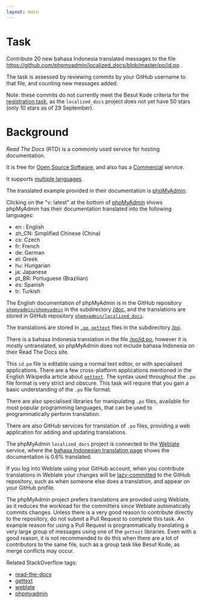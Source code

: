```yaml
---
layout: main
---
```


# Task

Contribute 20 new bahasa Indonesia translated messages to the file
https://github.com/phpmyadmin/localized_docs/blob/master/po/id.po .

The task is assessed by reviewing commits by your GitHub username
to that file, and counting new messages added.

Note: these commits do not currently meet the Besut Kode criteria for the
[registration task](http://wikimedia-id.github.io/besutkode/university-modules-id.html),
as the `localized_docs` project does not yet have 50 stars
(only 10 stars as of 29 September).

# Background

*Read The Docs* (RTD) is a commonly used service for hosting documentation.

It is free for [Open Source Software](https://readthedocs.org/),
and also has a [Commercial](https://readthedocs.com/) service.

It supports [multiple languages](http://read-the-docs.readthedocs.io/en/latest/localization.html).

The translated example provided in their documentation is [phpMyAdmin](http://docs.phpmyadmin.net/en/latest/).

Clicking on the "v: latest" at the bottom of [phpMyAdmin](http://docs.phpmyadmin.net/en/latest/)
shows phpMyAdmin has their documentation translated into the following languages:

- en : English
- zh_CN: Simplified Chinese (China)
- cs: Czech 
- fr: French
- de: German
- el: Greek
- hu: Hungarian 
- ja: Japanese
- pt_BR: Portuguese (Brazilian)
- es: Spanish
- tr: Turkish

The English documentation of phpMyAdmin is in the GitHub repository
[`phpmyadmin/phpmyadmin`](https://github.com/phpmyadmin/phpmyadmin)
in the subdirectory [/doc](https://github.com/phpmyadmin/phpmyadmin/tree/master/doc),
and the translations are stored in GitHub repository
[`phpmyadmin/localized_docs`](https://github.com/phpmyadmin/localized_docs).

The translations are stored in [`.po gettext`](https://en.wikipedia.org/wiki/gettext) files
in the subdirectory [/po](https://github.com/phpmyadmin/localized_docs/tree/master/po).

There is a bahasa Indonesia translation in the file
[/po/id.po](https://github.com/phpmyadmin/localized_docs/blob/master/po/id.po),
however it is mostly untranslated, so phpMyAdmin does not include bahasa Indonesia
on their Read The Docs site.

This `id.po` file is editable using a normal text editor, or with specialised applications.
There are a few cross-platform applications mentioned in the English Wikipedia article
about [`gettext`](https://en.wikipedia.org/wiki/gettext).
The syntax used throughout the `.po` file format is very strict and obscure.
This task will require that you gain a basic understanding of the `.po` file format.

There are also specialised libraries for manipulating `.po` files, available for most
popular programming languages, that can be used to programmatically perform translation.

There are also GitHub services for translation of `.po` files, providing a web application for
adding and updating translations.

The phpMyAdmin `localized_docs` project is connected to the [Weblate](https://en.wikipedia.org/wiki/Weblate)
service, where the [bahasa Indonesian translation page](https://hosted.weblate.org/projects/phpmyadmin/documentation/id/)
shows the documentation is 0.6% translated.

If you log into Weblate using your GitHub account, when you contribute translations in Weblate your changes will
be [lazy-committed](https://docs.weblate.org/en/latest/admin/continuous.html#lazy-commit) to the GitHub repository,
such as when someone else does a translation, and appear on your GitHub profile.

The phpMyAdmin project prefers translations are provided using Weblate, as it reduces the
workload for the committers since Weblate automatically commits changes.
Unless there is a very good reason to contribute directly to the repository, do not submit
a Pull Request to complete this task.  An example reason for using a Pull Request is
programmatically translating a very large group of messages using one of the `gettext` libraries.
Even with a good reason, it is not recommended to do this when there are a lot of contributors
to the same file, such as a group task like Besut Kode, as merge conflicts may occur.

Related StackOverflow tags:
- [read-the-docs](http://stackoverflow.com/questions/tagged/read-the-docs)
- [gettext](http://stackoverflow.com/questions/tagged/gettext)
- [weblate](http://stackoverflow.com/questions/tagged/weblate)
- [phpmyadmin](http://stackoverflow.com/questions/tagged/phpmyadmin)
